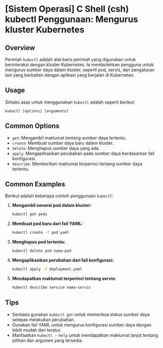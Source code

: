# [Sistem Operasi] C Shell (csh) kubectl Penggunaan: Mengurus kluster Kubernetes

## Overview
Perintah `kubectl` adalah alat baris perintah yang digunakan untuk berinteraksi dengan kluster Kubernetes. Ia membolehkan pengguna untuk mengurus sumber daya dalam kluster, seperti pod, servis, dan pengaturan lain yang berkaitan dengan aplikasi yang berjalan di Kubernetes.

## Usage
Sintaks asas untuk menggunakan `kubectl` adalah seperti berikut:

```
kubectl [options] [arguments]
```

## Common Options
- `get`: Mengambil maklumat tentang sumber daya tertentu.
- `create`: Membuat sumber daya baru dalam kluster.
- `delete`: Menghapus sumber daya yang ada.
- `apply`: Mengaplikasikan perubahan pada sumber daya berdasarkan fail konfigurasi.
- `describe`: Memberikan maklumat terperinci tentang sumber daya tertentu.

## Common Examples
Berikut adalah beberapa contoh penggunaan `kubectl`:

1. **Mengambil senarai pod dalam kluster:**
   ```bash
   kubectl get pods
   ```

2. **Membuat pod baru dari fail YAML:**
   ```bash
   kubectl create -f pod.yaml
   ```

3. **Menghapus pod tertentu:**
   ```bash
   kubectl delete pod nama-pod
   ```

4. **Mengaplikasikan perubahan dari fail konfigurasi:**
   ```bash
   kubectl apply -f deployment.yaml
   ```

5. **Mendapatkan maklumat terperinci tentang servis:**
   ```bash
   kubectl describe service nama-servis
   ```

## Tips
- Sentiasa gunakan `kubectl get` untuk memeriksa status sumber daya selepas melakukan perubahan.
- Gunakan fail YAML untuk mengurus konfigurasi sumber daya dengan lebih mudah dan teratur.
- Manfaatkan `kubectl --help` untuk mendapatkan maklumat lanjut tentang pilihan dan argumen yang tersedia.